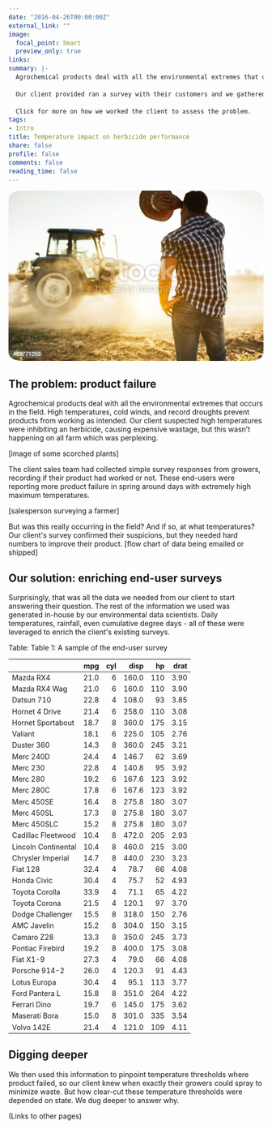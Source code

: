 ```yaml
---
date: "2016-04-26T00:00:00Z"
external_link: ""
image:
  focal_point: Smart
  preview_only: true
links:
summary: |-
  Agrochemical products deal with all the environmental extremes that occurs in the field. Our client suspected high mid-day air temperatures were preventing an herbicide from working. A simple survey from growers confirmed their suspicions, but they needed hard numbers to improve their product.
  
  Our client provided ran a survey with their customers and we gathered the rest of the data. Though temperature was important, our data scientists uncovered more questions about product performance on farms in different US states.
  
  Click for more on how we worked the client to assess the problem.
tags:
- Intro
title: Temperature impact on herbicide performance
share: false
profile: false
comments: false
reading_time: false
---
```


<img src="featured.jpg" style="border-radius: 5%;" />

## The problem: product failure

Agrochemical products deal with all the environmental extremes that occurs in the field. High temperatures, cold winds, and record droughts prevent products from working as intended. Our client suspected high temperatures were inhibiting an herbicide, causing expensive wastage, but this wasn’t happening on all farm which was perplexing.

[image of some scorched plants]

The client sales team had collected simple survey responses from growers, recording if their product had worked or not. These end-users were reporting more product failure in spring around days with extremely high maximum temperatures.

[salesperson surveying a farmer]

But was this really occurring in the field? And if so, at what temperatures? Our client's survey confirmed their suspicions, but they needed hard numbers to improve their product.
[flow chart of data being emailed or shipped]

## Our solution: enriching end-user surveys

Surprisingly, that was all the data we needed from our client to start answering their question. The rest of the information we used was generated in-house by our environmental data scientists. Daily temperatures, rainfall, even cumulative degree days - all of these were leveraged to enrich the client's existing surveys.


Table: Table 1: A sample of the end-user survey

|                    |  mpg| cyl|  disp|  hp| drat|
|:-------------------|----:|---:|-----:|---:|----:|
|Mazda RX4           | 21.0|   6| 160.0| 110| 3.90|
|Mazda RX4 Wag       | 21.0|   6| 160.0| 110| 3.90|
|Datsun 710          | 22.8|   4| 108.0|  93| 3.85|
|Hornet 4 Drive      | 21.4|   6| 258.0| 110| 3.08|
|Hornet Sportabout   | 18.7|   8| 360.0| 175| 3.15|
|Valiant             | 18.1|   6| 225.0| 105| 2.76|
|Duster 360          | 14.3|   8| 360.0| 245| 3.21|
|Merc 240D           | 24.4|   4| 146.7|  62| 3.69|
|Merc 230            | 22.8|   4| 140.8|  95| 3.92|
|Merc 280            | 19.2|   6| 167.6| 123| 3.92|
|Merc 280C           | 17.8|   6| 167.6| 123| 3.92|
|Merc 450SE          | 16.4|   8| 275.8| 180| 3.07|
|Merc 450SL          | 17.3|   8| 275.8| 180| 3.07|
|Merc 450SLC         | 15.2|   8| 275.8| 180| 3.07|
|Cadillac Fleetwood  | 10.4|   8| 472.0| 205| 2.93|
|Lincoln Continental | 10.4|   8| 460.0| 215| 3.00|
|Chrysler Imperial   | 14.7|   8| 440.0| 230| 3.23|
|Fiat 128            | 32.4|   4|  78.7|  66| 4.08|
|Honda Civic         | 30.4|   4|  75.7|  52| 4.93|
|Toyota Corolla      | 33.9|   4|  71.1|  65| 4.22|
|Toyota Corona       | 21.5|   4| 120.1|  97| 3.70|
|Dodge Challenger    | 15.5|   8| 318.0| 150| 2.76|
|AMC Javelin         | 15.2|   8| 304.0| 150| 3.15|
|Camaro Z28          | 13.3|   8| 350.0| 245| 3.73|
|Pontiac Firebird    | 19.2|   8| 400.0| 175| 3.08|
|Fiat X1-9           | 27.3|   4|  79.0|  66| 4.08|
|Porsche 914-2       | 26.0|   4| 120.3|  91| 4.43|
|Lotus Europa        | 30.4|   4|  95.1| 113| 3.77|
|Ford Pantera L      | 15.8|   8| 351.0| 264| 4.22|
|Ferrari Dino        | 19.7|   6| 145.0| 175| 3.62|
|Maserati Bora       | 15.0|   8| 301.0| 335| 3.54|
|Volvo 142E          | 21.4|   4| 121.0| 109| 4.11|

## Digging deeper

We then used this information to pinpoint temperature thresholds where product failed, so our client knew when exactly their growers could spray to minimize waste. But how clear-cut these temperature thresholds were depended on state. We dug deeper to answer why.

(Links to other pages)

